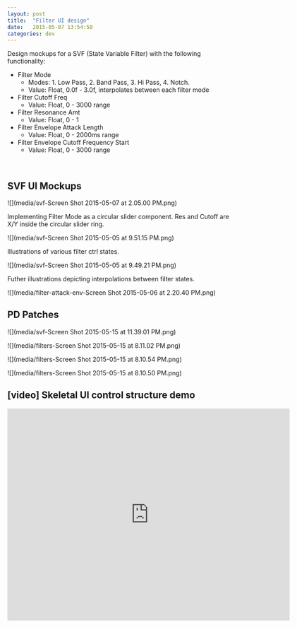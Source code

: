 ```yaml
---
layout: post
title:  "Filter UI design"
date:   2015-05-07 13:54:50
categories: dev
---
```


Design mockups for a SVF (State Variable Filter) with the following functionality:

- Filter Mode 
  - Modes: 1. Low Pass, 2. Band Pass, 3. Hi Pass, 4. Notch.
  - Value: Float, 0.0f - 3.0f, interpolates between each filter mode
- Filter Cutoff Freq
  - Value: Float, 0 - 3000 range
- Filter Resonance Amt
  - Value: Float, 0 - 1
- Filter Envelope Attack Length
  - Value: Float, 0 - 2000ms range
- Filter Envelope Cutoff Frequency Start
  - Value: Float, 0 - 3000 range

<br />

## SVF UI Mockups

![](media/svf-Screen Shot 2015-05-07 at 2.05.00 PM.png)

Implementing Filter Mode as a circular slider component. Res and Cutoff are X/Y inside the circular slider ring.

![](media/svf-Screen Shot 2015-05-05 at 9.51.15 PM.png)

Illustrations of various filter ctrl states.

![](media/svf-Screen Shot 2015-05-05 at 9.49.21 PM.png)

Futher illustrations depicting interpolations between filter states.

![](media/filter-attack-env-Screen Shot 2015-05-06 at 2.20.40 PM.png)

## PD Patches

![](media/svf-Screen Shot 2015-05-15 at 11.39.01 PM.png)

![](media/filters-Screen Shot 2015-05-15 at 8.11.02 PM.png)

![](media/filters-Screen Shot 2015-05-15 at 8.10.54 PM.png)

![](media/filters-Screen Shot 2015-05-15 at 8.10.50 PM.png)


## [video] Skeletal UI control structure demo

<iframe width="640" height="480" src="https://www.youtube.com/embed/Y85d89PdBfU" frameborder="0" allowfullscreen></iframe>




